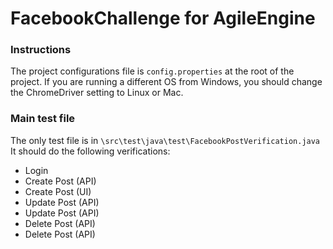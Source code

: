 # FacebookChallenge for AgileEngine

### Instructions

The project configurations file is `config.properties` at the root of the project. If you are running a different OS from Windows, you should change the ChromeDriver setting to Linux or Mac.

### Main test file
The only test file is in `\src\test\java\test\FacebookPostVerification.java`
It should do the following verifications:
* Login
* Create Post (API)
* Create Post (UI)
* Update Post (API)
* Update Post (API)
* Delete Post (API)
* Delete Post (API)
